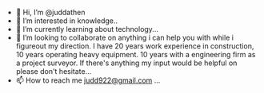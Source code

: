 - 👋 Hi, I’m @juddathen
- 👀 I’m interested in knowledge..
- 🌱 I’m currently learning about technology...
- 💞️ I’m looking to collaborate on anything i can help you with while i figureout my direction.
     I have 20 years work experience in construction, 10 years operating heavy equipment.
     10 years with a engineering firm as a project surveyor. 
     If there's anything my input would be helpful on please don't hesitate...
- 📫 How to reach me judd922@gmail.com ...

<!---
juddathen/juddathen is a ✨ special ✨ repository because its `README.md` (this file) appears on your GitHub profile.
You can click the Preview link to take a look at your changes.
--->
